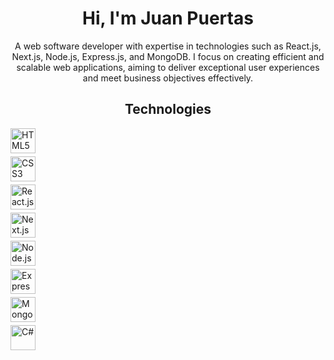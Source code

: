 <div align="center">
  <h1>Hi, I'm Juan Puertas</h1>
  <p>A web software developer with expertise in technologies such as React.js, Next.js, Node.js, Express.js, and MongoDB. I focus on creating efficient and scalable web applications, aiming to deliver exceptional user experiences and meet business objectives effectively.</p>
  
  <h2>Technologies</h2>
  <div align="left"  style="display: flex; flex-direction: column; gap: 5px;">
      <img src="https://cdn.jsdelivr.net/gh/devicons/devicon/icons/html5/html5-original.svg" width="40" height="40" alt="HTML5"/>
      <img src="https://cdn.jsdelivr.net/gh/devicons/devicon/icons/css3/css3-original.svg" width="40" height="40" alt="CSS3"/>
      <img src="https://cdn.jsdelivr.net/gh/devicons/devicon/icons/react/react-original.svg" width="40" height="40" alt="React.js"/>
      <img src="https://cdn.jsdelivr.net/gh/devicons/devicon/icons/nextjs/nextjs-original-wordmark.svg" width="40" height="40" alt="Next.js"/>
      <img src="https://cdn.jsdelivr.net/gh/devicons/devicon/icons/nodejs/nodejs-original.svg" width="40" height="40" alt="Node.js"/>
      <img src="https://cdn.jsdelivr.net/gh/devicons/devicon/icons/express/express-original.svg" width="40" height="40" alt="Express.js"/>
      <img src="https://cdn.jsdelivr.net/gh/devicons/devicon/icons/mongodb/mongodb-original.svg" width="40" height="40" alt="MongoDB"/>
      <img src="https://cdn.jsdelivr.net/gh/devicons/devicon/icons/csharp/csharp-original.svg" width="40" height="40" alt="C#"/>
    </p>
  </div>
</div>
